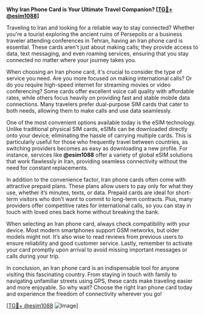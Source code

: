 **Why Iran Phone Card is Your Ultimate Travel Companion? [[TG💪+ @esim1088](https://t.me/s/esim1088)]**

Traveling to Iran and looking for a reliable way to stay connected? Whether you're a tourist exploring the ancient ruins of Persepolis or a business traveler attending conferences in Tehran, having an Iran phone card is essential. These cards aren't just about making calls; they provide access to data, text messaging, and even roaming services, ensuring that you stay connected no matter where your journey takes you.

When choosing an Iran phone card, it's crucial to consider the type of service you need. Are you more focused on making international calls? Or do you require high-speed internet for streaming movies or video conferencing? Some cards offer excellent voice call quality with affordable rates, while others focus heavily on providing fast and stable mobile data connections. Many travelers prefer dual-purpose SIM cards that cater to both needs, allowing them to make calls and use data seamlessly.

One of the most convenient options available today is the eSIM technology. Unlike traditional physical SIM cards, eSIMs can be downloaded directly onto your device, eliminating the hassle of carrying multiple cards. This is particularly useful for those who frequently travel between countries, as switching providers becomes as easy as downloading a new profile. For instance, services like **@esim1088** offer a variety of global eSIM solutions that work flawlessly in Iran, providing seamless connectivity without the need for constant replacements.

In addition to the convenience factor, Iran phone cards often come with attractive prepaid plans. These plans allow users to pay only for what they use, whether it’s minutes, texts, or data. Prepaid cards are ideal for short-term visitors who don’t want to commit to long-term contracts. Plus, many providers offer competitive rates for international calls, so you can stay in touch with loved ones back home without breaking the bank.

When selecting an Iran phone card, always check compatibility with your device. Most modern smartphones support GSM networks, but older models might not. It’s also wise to read reviews from previous users to ensure reliability and good customer service. Lastly, remember to activate your card promptly upon arrival to avoid missing important messages or calls during your trip.

In conclusion, an Iran phone card is an indispensable tool for anyone visiting this fascinating country. From staying in touch with family to navigating unfamiliar streets using GPS, these cards make traveling easier and more enjoyable. So why wait? Choose the right Iran phone card today and experience the freedom of connectivity wherever you go! 

[[TG💪+ @esim1088](https://t.me/s/esim1088) ![Image](https://i.postimg.cc/Y0z9fWf4/image.png)]